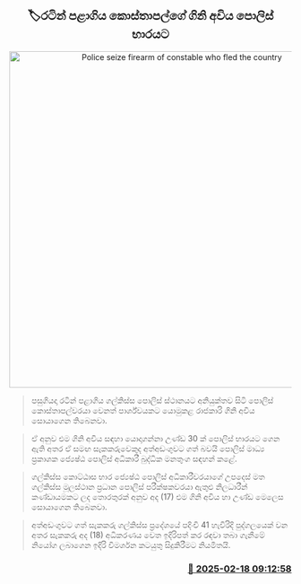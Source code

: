 <p align='center'><b><h2 align='center' title='Police seize firearm of constable who fled the country'>🏷රටින් පළාගි​ය කොස්තාපල්ගේ ගිනි අවිය පොලිස් භාරයට</h2></b></p>
<p align='center'><img src='https://helakuru.sgp1.cdn.digitaloceanspaces.com/esana/images/lib/police-vepen.jpg' width='600' alt='Police seize firearm of constable who fled the country'></p>

> පසුගියදා රටින් පළාගිය ගල්කිස්ස පොලිස් ස්ථානයට අනියුක්තව සිටි පොලිස් කොස්තාපල්වරයා වෙනත් පාර්ශ්වයකට යොමුකළ රාජකාරි ගිනි අවිය සොයාගෙන තිබෙනවා.

> ඒ අනුව එම ගිනි අවිය සඳහා යොදාගන්නා උණ්ඩ 30 ක් පොලිස් භාරයට ගෙන ඇති අතර ඒ සමඟ සැකකරුවෙකුද අත්අඩංගුවට ගත් බවයි පොලිස් මාධ්‍ය ප්‍රකාශක ජ්‍යෙෂ්ඨ පොලිස් අධිකාරී බුද්ධික මනතුංග සඳහන් කළේ.

> ගල්කිස්ස කොට්ඨාස භාර ජ්‍යෙෂ්ඨ පොලිස් අධිකාරීවරයාගේ උපදෙස් මත ගල්කිස්ස මූලස්ථාන ප්‍රධාන පොලිස් පරීක්ෂකවරයා ඇතුළු නිලධාරීන් කණ්ඩායමකට ලද තොරතුරක් අනුව අද (17) එම ගිනි අවිය හා උණ්ඩ මෙලෙස සොයාගෙන තිබෙනවා.

> අත්අඩංගුවට ගත් සැකකරු ගල්කිස්ස ප්‍රදේශයේ පදිංචි 41 හැවිරිදි පුද්ගලයෙක් වන අතර සැකකරු අද (18) අධිකරණය වෙත ඉදිරිපත් කර රඳවා තබා ගැනීමේ නියෝග ලබාගෙන ඉදිරි විමර්ශන කටයුතු සිදුකිරීමට නියමිතයි.



<h3 align='right'><a href='https://www.helakuru.lk/esana/p/107566/'>📅 2025-02-18 09:12:58</a></h3>

